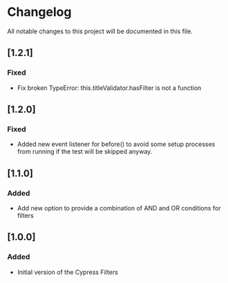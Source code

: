# Changelog

All notable changes to this project will be documented in this file.

## [1.2.1]

### Fixed

- Fix broken TypeError: this.titleValidator.hasFilter is not a function

## [1.2.0]

### Fixed

- Added new event listener for before() to avoid some setup processes from running if the test will be skipped anyway.

## [1.1.0]

### Added

- Add new option to provide a combination of AND and OR conditions for filters

## [1.0.0]

### Added

- Initial version of the Cypress Filters
